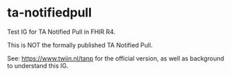 # ta-notifiedpull

Test IG for TA Notified Pull in FHIR R4.

This is NOT the formally published TA Notified Pull.

See: https://www.twiin.nl/tanp for the official version, as well as background to understand this IG.